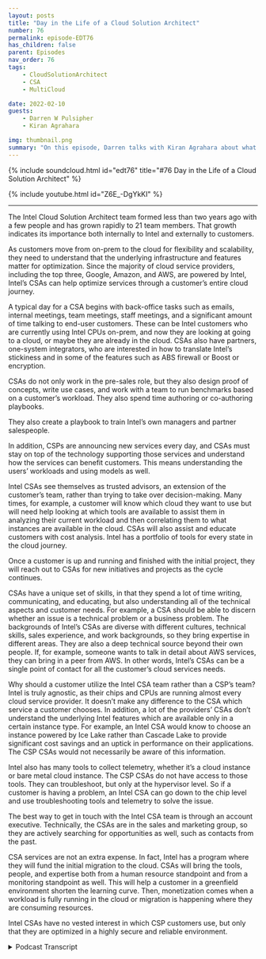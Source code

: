 ```yaml
---
layout: posts
title: "Day in the Life of a Cloud Solution Architect"
number: 76
permalink: episode-EDT76
has_children: false
parent: Episodes
nav_order: 76
tags:
    - CloudSolutionArchitect
    - CSA
    - MultiCloud

date: 2022-02-10
guests:
    - Darren W Pulsipher
    - Kiran Agrahara

img: thumbnail.png
summary: "On this episode, Darren talks with Kiran Agrahara about what Intel Cloud Solution Architects (CSAs) do in a day to benefit not only cloud service providers (CSPs), but end users."
---
```


{% include soundcloud.html id="edt76" title="#76 Day in the Life of a Cloud Solution Architect" %}

{% include youtube.html id="Z6E_-DgYkKI" %}

---

The Intel Cloud Solution Architect team formed less than two years ago with a few people and has grown rapidly to 21 team members. That growth indicates its importance both internally to Intel and externally to customers.

As customers move from on-prem to the cloud for flexibility and scalability, they need to understand that the underlying infrastructure and features matter for optimization. Since the majority of cloud service providers, including the top three, Google, Amazon, and AWS, are powered by Intel, Intel’s CSAs can help optimize services through a customer’s entire cloud journey.

A typical day for a CSA begins with back-office tasks such as emails, internal meetings, team meetings, staff meetings, and a significant amount of time talking to end-user customers. These can be Intel customers who are currently using Intel CPUs on-prem, and now they are looking at going to a cloud, or maybe they are already in the cloud. CSAs also have partners, one-system integrators, who are interested in how to translate Intel’s stickiness and in some of the features such as ABS firewall or Boost or encryption.

CSAs do not only work in the pre-sales role, but they also design proof of concepts, write use cases, and work with a team to run benchmarks based on a customer’s workload. They also spend time authoring or co-authoring playbooks.

They also create a playbook to train Intel’s own managers and partner salespeople.

In addition, CSPs are announcing new services every day, and CSAs must stay on top of the technology supporting those services and understand how the services can benefit customers. This means understanding the users’ workloads and using models as well.

Intel CSAs see themselves as trusted advisors, an extension of the customer’s team, rather than trying to take over decision-making. Many times, for example, a customer will know which cloud they want to use but will need help looking at which tools are available to assist them in analyzing their current workload and then correlating them to what instances are available in the cloud. CSAs will also assist and educate customers with cost analysis. Intel has a portfolio of tools for every state in the cloud journey.

Once a customer is up and running and finished with the initial project, they will           reach out to CSAs for new initiatives and projects as the cycle continues.

CSAs have a unique set of skills, in that they spend a lot of time writing, communicating, and educating, but also understanding all of the technical aspects and customer needs. For example, a CSA should be able to discern whether an issue is a technical problem or a business problem. The backgrounds of Intel’s CSAs are diverse with different cultures, technical skills, sales experience, and work backgrounds, so they bring expertise in different areas. They are also a deep technical source beyond their own people. If, for example, someone wants to talk in detail about AWS services, they can bring in a peer from AWS. In other words, Intel’s CSAs can be a single point of contact for all the customer’s cloud services needs.

Why should a customer utilize the Intel CSA team rather than a CSP’s team? Intel is truly agnostic, as their chips and CPUs are running almost every cloud service provider. It doesn’t make any difference to the CSA which service a customer chooses. In addition, a lot of the providers’ CSAs don’t understand the underlying Intel features which are available only in a certain instance type. For example, an Intel CSA would know to choose an instance powered by Ice Lake rather than Cascade Lake to provide significant cost savings and an uptick in performance on their applications. The CSP CSAs would not necessarily be aware of this information.

Intel also has many tools to collect telemetry, whether it’s a cloud instance or bare metal cloud instance. The CSP CSAs do not have access to those tools. They can troubleshoot, but only at the hypervisor level. So if a customer is having a problem, an Intel CSA can go down to the chip level and use troubleshooting tools and telemetry to solve the issue.

The best way to get in touch with the Intel CSA team is through an account executive. Technically, the CSAs are in the sales and marketing group, so they are actively searching for opportunities as well, such as contacts from the past.

CSA services are not an extra expense. In fact, Intel has a program where they will fund the initial migration to the cloud. CSAs will bring the tools, people, and expertise both from a human resource standpoint and from a monitoring standpoint as well. This will help a customer in a greenfield environment shorten the learning curve. Then, monetization comes when a workload is fully running in the cloud or migration is happening where they are consuming resources.

Intel CSAs have no vested interest in which CSP customers use, but only that they are optimized in a highly secure and reliable environment. 


<details>
<summary> Podcast Transcript </summary>

<p></p>

</details>
